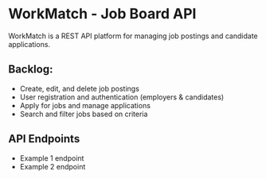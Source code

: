 # WorkMatch - Job Board API

WorkMatch is a REST API platform for managing job postings and candidate applications.

## Backlog:
- Create, edit, and delete job postings
- User registration and authentication (employers & candidates)
- Apply for jobs and manage applications
- Search and filter jobs based on criteria

## API Endpoints
- Example 1 endpoint
- Example 2 endpoint

